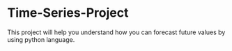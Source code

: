 # Time-Series-Project
This project will help you understand how you can forecast future values by using python language.

